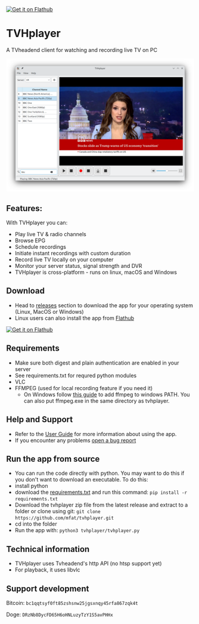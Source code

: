 
<a href='https://flathub.org/apps/io.github.mfat.tvhplayer'>
    <img width='240' alt='Get it on Flathub' src='https://flathub.org/api/badge?locale=en'/>
  </a>

# TVHplayer
A TVheadend client for watching and recording live TV on PC

![Screenshot_6](Screenshots/Screenshot_6.png)




## Features:

With TVHplayer you can:
- Play live TV & radio channels
- Browse EPG
- Schedule recordings
- Initiate instant recordings with custom duration 
- Record live TV locally on your computer 
- Monitor your server status, signal strength and DVR
- TVHplayer is cross-platform - runs on linux, macOS and Windows

## Download
- Head to [releases](https://github.com/mfat/tvhplayer/releases) section to download the app for your operating system (Linux, MacOS or Windows)
- Linux users can also install the app from [Flathub](https://flathub.org/apps/io.github.mfat.tvhplayer)

<a href='https://flathub.org/apps/io.github.mfat.tvhplayer'>
    <img width='240' alt='Get it on Flathub' src='https://flathub.org/api/badge?locale=en'/>
  </a>


## Requirements
- Make sure both digest and plain authentication are enabled in your server
- See requirements.txt for requred python modules
- VLC 
- FFMPEG (used for local recording feature if you need it)
  - On Windows follow [this guide](https://phoenixnap.com/kb/ffmpeg-windows) to add ffmpeg to windows PATH. You can also put ffmpeg.exe in the same directory as tvhplayer.
 
## Help and Support
- Refer to the [User Guide](https://github.com/mfat/tvhplayer/wiki/User-Guide) for more information about using the app. 
- If you encounter any problems [open a bug report](https://github.com/user/repository/issues/new)

## Run the app from source 
- You can run the code directly with python. You may want to do this if you don't want to download an executable.
To do this:
- install python
- download the [requirements.txt](https://github.com/mfat/tvhplayer/blob/main/requirements.txt) and run this command:
  `pip install -r requirements.txt`
- Download the tvhplayer zip file from the latest release and extract to a folder or clone using git:
  `git clone https://github.com/mfat/tvhplayer.git`
- cd into the folder
- Run the app with:
  `python3 tvhplayer/tvhplayer.py`

## Technical information 
- TVHplayer uses Tvheadend's http API (no htsp support yet)
- For playback, it uses libvlc 
  
## Support development
Bitcoin: `bc1qqtsyf0ft85zshsnw25jgsxnqy45rfa867zqk4t`

Doge:  `DRzNb8DycFD65H6oHNLuzyTzY1S5avPHHx`
